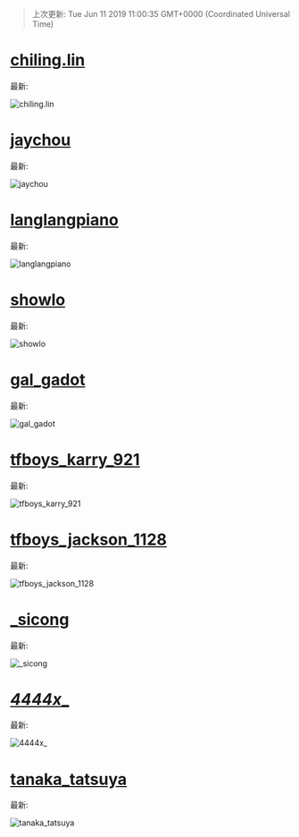 
  
 > 上次更新: Tue Jun 11 2019 11:00:35 GMT+0000 (Coordinated Universal Time) 

  
# [chiling.lin](https://www.instagram.com/chiling.lin/)

最新:

    

![chiling.lin](chiling.lin/latest.png?raw=true)

        
# [jaychou](https://www.instagram.com/jaychou/)

最新:

    

![jaychou](jaychou/latest.png?raw=true)

        
# [langlangpiano](https://www.instagram.com/langlangpiano/)

最新:

    

![langlangpiano](langlangpiano/latest.png?raw=true)

        
# [showlo](https://www.instagram.com/showlo/)

最新:

    

![showlo](showlo/latest.png?raw=true)

        
# [gal_gadot](https://www.instagram.com/gal_gadot/)

最新:

    

![gal_gadot](gal_gadot/latest.png?raw=true)

        
# [tfboys_karry_921](https://www.instagram.com/tfboys_karry_921/)

最新:

    

![tfboys_karry_921](tfboys_karry_921/latest.png?raw=true)

        
# [tfboys_jackson_1128](https://www.instagram.com/tfboys_jackson_1128/)

最新:

    

![tfboys_jackson_1128](tfboys_jackson_1128/latest.png?raw=true)

        
# [_sicong](https://www.instagram.com/_sicong/)

最新:

    

![_sicong](_sicong/latest.png?raw=true)

        
# [___4444x____](https://www.instagram.com/___4444x____/)

最新:

    

![___4444x____](___4444x____/latest.png?raw=true)

        
# [tanaka_tatsuya](https://www.instagram.com/tanaka_tatsuya/)

最新:

    

![tanaka_tatsuya](tanaka_tatsuya/latest.png?raw=true)

        